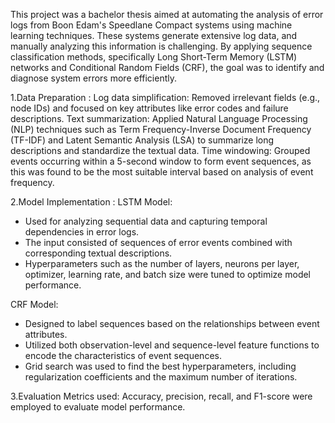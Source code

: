 This project was a bachelor thesis aimed at automating the analysis of error logs from Boon Edam's Speedlane Compact systems using machine learning techniques. These systems generate extensive log data, and manually analyzing this information is challenging. By applying sequence classification methods, specifically Long Short-Term Memory (LSTM) networks and Conditional Random Fields (CRF), the goal was to identify and diagnose system errors more efficiently.

1.Data Preparation : 
Log data simplification: Removed irrelevant fields (e.g., node IDs) and focused on key attributes like error codes and failure descriptions.
Text summarization: Applied Natural Language Processing (NLP) techniques such as Term Frequency-Inverse Document Frequency (TF-IDF) and Latent Semantic Analysis (LSA) to summarize long descriptions and standardize the textual data.
Time windowing: Grouped events occurring within a 5-second window to form event sequences, as this was found to be the most suitable interval based on analysis of event frequency.

2.Model Implementation : 
LSTM Model:
- Used for analyzing sequential data and capturing temporal dependencies in error logs.
- The input consisted of sequences of error events combined with corresponding textual descriptions.
- Hyperparameters such as the number of layers, neurons per layer, optimizer, learning rate, and batch size were tuned to optimize model performance.

CRF Model:
- Designed to label sequences based on the relationships between event attributes.
- Utilized both observation-level and sequence-level feature functions to encode the characteristics of event sequences.
- Grid search was used to find the best hyperparameters, including regularization coefficients and the maximum number of iterations.

3.Evaluation
Metrics used: Accuracy, precision, recall, and F1-score were employed to evaluate model performance.
